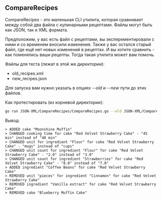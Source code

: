 

## CompareRecipes

CompareRecipes - это маленькая CLI утилита, которая сравнивает между собой два файла с кулинарными рецептами. Файлы могут быть как JSON, так и XML формата.

Предположим, у вас есть файл с рецептами, вы эксперементировали с ними и со временем вносили изменения. Также у вас остался старый файл, где ещё нет новых изменений в рецептах. И вы хотите сравнить - как поменялись ваши рецепты. Тогда такая утилита может вам помочь. 

Файлы для теста (лежат в этой же директории):
 - old_recipes.xml
 - new_recipes.json

Для запуска вам нужно указать в опциях *--old* и *--new* пути до этих файлов.

Как протестировать (из корневой директории):

```bash
go run JSON-XML/CompareRecipes/CompareRecipes.go --old JSON-XML/CompareRecipes/old_recipes.xml --new JSON-XML/CompareRecipes/new_recipes.json
```

Вывод:
```output
> ADDED cake "Moonshine Muffin"
> CHANGED cooking time for cake "Red Velvet Strawberry Cake" - "45 min" instead of "40 min"
> CHANGED unit for ingredient "Flour" for cake "Red Velvet Strawberry Cake" - "mugs" instead of "cups"
> CHANGED unit count for ingredient "Flour" for cake "Red Velvet Strawberry Cake" - "2.0" instead of "3.0"
> CHANGED unit count for ingredient "Strawberries" for cake "Red Velvet Strawberry Cake" - "8.0" instead of "7.0"
> ADDED ingredient "Coffee Beans" for cake "Red Velvet Strawberry Cake"
> REMOVED unit "pieces" for ingredient "Cinnamon" for cake "Red Velvet Strawberry Cake"
> REMOVED ingredient "Vanilla extract" for cake "Red Velvet Strawberry Cake"
> REMOVED cake "Blueberry Muffin Cake"
```
